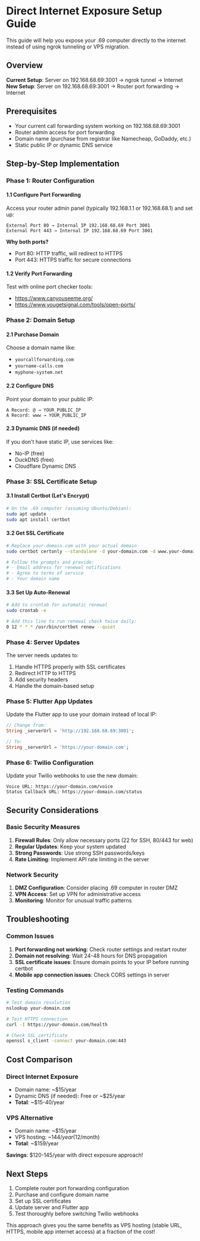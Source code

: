 # Direct Internet Exposure Setup Guide

This guide will help you expose your .69 computer directly to the internet instead of using ngrok tunneling or VPS migration.

## Overview

**Current Setup**: Server on 192.168.68.69:3001 → ngrok tunnel → Internet
**New Setup**: Server on 192.168.68.69:3001 → Router port forwarding → Internet

## Prerequisites

- Your current call forwarding system working on 192.168.68.69:3001
- Router admin access for port forwarding
- Domain name (purchase from registrar like Namecheap, GoDaddy, etc.)
- Static public IP or dynamic DNS service

## Step-by-Step Implementation

### Phase 1: Router Configuration

#### 1.1 Configure Port Forwarding
Access your router admin panel (typically 192.168.1.1 or 192.168.68.1) and set up:

```
External Port 80 → Internal IP 192.168.68.69 Port 3001
External Port 443 → Internal IP 192.168.68.69 Port 3001
```

**Why both ports?**
- Port 80: HTTP traffic, will redirect to HTTPS
- Port 443: HTTPS traffic for secure connections

#### 1.2 Verify Port Forwarding
Test with online port checker tools:
- https://www.canyouseeme.org/
- https://www.yougetsignal.com/tools/open-ports/

### Phase 2: Domain Setup

#### 2.1 Purchase Domain
Choose a domain name like:
- `yourcallforwarding.com`
- `yourname-calls.com`
- `myphone-system.net`

#### 2.2 Configure DNS
Point your domain to your public IP:
```
A Record: @ → YOUR_PUBLIC_IP
A Record: www → YOUR_PUBLIC_IP
```

#### 2.3 Dynamic DNS (if needed)
If you don't have static IP, use services like:
- No-IP (free)
- DuckDNS (free)
- Cloudflare Dynamic DNS

### Phase 3: SSL Certificate Setup

#### 3.1 Install Certbot (Let's Encrypt)
```bash
# On the .69 computer (assuming Ubuntu/Debian):
sudo apt update
sudo apt install certbot
```

#### 3.2 Get SSL Certificate
```bash
# Replace your-domain.com with your actual domain
sudo certbot certonly --standalone -d your-domain.com -d www.your-domain.com

# Follow the prompts and provide:
# - Email address for renewal notifications
# - Agree to terms of service
# - Your domain name
```

#### 3.3 Set Up Auto-Renewal
```bash
# Add to crontab for automatic renewal
sudo crontab -e

# Add this line to run renewal check twice daily:
0 12 * * * /usr/bin/certbot renew --quiet
```

### Phase 4: Server Updates

The server needs updates to:
1. Handle HTTPS properly with SSL certificates
2. Redirect HTTP to HTTPS
3. Add security headers
4. Handle the domain-based setup

### Phase 5: Flutter App Updates

Update the Flutter app to use your domain instead of local IP:
```dart
// Change from:
String _serverUrl = 'http://192.168.68.69:3001';

// To:
String _serverUrl = 'https://your-domain.com';
```

### Phase 6: Twilio Configuration

Update your Twilio webhooks to use the new domain:
```
Voice URL: https://your-domain.com/voice
Status Callback URL: https://your-domain.com/status
```

## Security Considerations

### Basic Security Measures
1. **Firewall Rules**: Only allow necessary ports (22 for SSH, 80/443 for web)
2. **Regular Updates**: Keep your system updated
3. **Strong Passwords**: Use strong SSH passwords/keys
4. **Rate Limiting**: Implement API rate limiting in the server

### Network Security
1. **DMZ Configuration**: Consider placing .69 computer in router DMZ
2. **VPN Access**: Set up VPN for administrative access
3. **Monitoring**: Monitor for unusual traffic patterns

## Troubleshooting

### Common Issues
1. **Port forwarding not working**: Check router settings and restart router
2. **Domain not resolving**: Wait 24-48 hours for DNS propagation
3. **SSL certificate issues**: Ensure domain points to your IP before running certbot
4. **Mobile app connection issues**: Check CORS settings in server

### Testing Commands
```bash
# Test domain resolution
nslookup your-domain.com

# Test HTTPS connection
curl -I https://your-domain.com/health

# Check SSL certificate
openssl s_client -connect your-domain.com:443
```

## Cost Comparison

### Direct Internet Exposure
- Domain name: ~$15/year
- Dynamic DNS (if needed): Free or ~$25/year
- **Total**: ~$15-40/year

### VPS Alternative
- Domain name: ~$15/year
- VPS hosting: ~$144/year ($12/month)
- **Total**: ~$159/year

**Savings**: $120-145/year with direct exposure approach!

## Next Steps

1. Complete router port forwarding configuration
2. Purchase and configure domain name
3. Set up SSL certificates
4. Update server and Flutter app
5. Test thoroughly before switching Twilio webhooks

This approach gives you the same benefits as VPS hosting (stable URL, HTTPS, mobile app internet access) at a fraction of the cost!